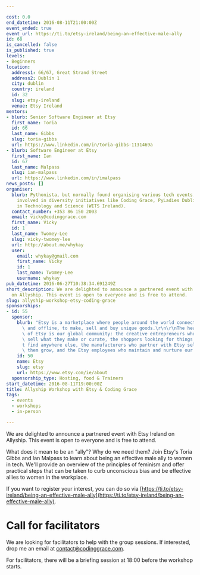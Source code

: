 ```yaml
---

cost: 0.0
end_datetime: 2016-08-11T21:00:00Z
event_ended: true
event_url: https://ti.to/etsy-ireland/being-an-effective-male-ally
id: 68
is_cancelled: false
is_published: true
levels:
- Beginners
location:
  address1: 66/67, Great Strand Street
  address2: Dublin 1
  city: dublin
  country: ireland
  id: 32
  slug: etsy-ireland
  venue: Etsy Ireland
mentors:
- blurb: Senior Software Engineer at Etsy
  first_name: Toria
  id: 66
  last_name: Gibbs
  slug: toria-gibbs
  url: https://www.linkedin.com/in/toria-gibbs-1131469a
- blurb: Software Engineer at Etsy
  first_name: Ian
  id: 67
  last_name: Malpass
  slug: ian-malpass
  url: https://www.linkedin.com/in/imalpass
news_posts: []
organiser:
  blurb: Pythonista, but normally found organising various tech events, and now heavily
    involved in diversity initiatives like Coding Grace, PyLadies Dublin, and Women
    in Technology and Science (WITS Ireland).
  contact_number: +353 86 150 2003
  email: vicky@codinggrace.com
  first_name: Vicky
  id: 1
  last_name: Twomey-Lee
  slug: vicky-twomey-lee
  url: http://about.me/whykay
  user:
    email: whykay@gmail.com
    first_name: Vicky
    id: 1
    last_name: Twomey-Lee
    username: whykay
pub_datetime: 2016-06-27T10:38:34.691249Z
short_description: We are delighted to announce a partnered event with Etsy Ireland
  on Allyship. This event is open to everyone and is free to attend.
slug: allyship-workshop-etsy-coding-grace
sponsorships:
- id: 55
  sponsor:
    blurb: "Etsy is a marketplace where people around the world connect, both online\
      \ and offline, to make, sell and buy unique goods.\r\n\r\nThe heart and soul\
      \ of Etsy is our global community: the creative entrepreneurs who use Etsy to\
      \ sell what they make or curate, the shoppers looking for things they can\u2019\
      t find anywhere else, the manufacturers who partner with Etsy sellers to help\
      \ them grow, and the Etsy employees who maintain and nurture our marketplace."
    id: 50
    name: Etsy
    slug: etsy
    url: https://www.etsy.com/ie/about
  sponsorship_type: Hosting, food & Trainers
start_datetime: 2016-08-11T19:00:00Z
title: Allyship Workshop with Etsy & Coding Grace
tags:
  - events
  - workshops
  - in-person

---
```


We are delighted to announce a partnered event with Etsy Ireland on Allyship. This event is open to everyone and is free to attend.

What does it mean to be an "ally"? Why do we need them? Join Etsy's Toria Gibbs and Ian Malpass to learn about being an effective male ally to women in tech. We'll provide an overview of the principles of feminism and offer practical steps that can be taken to curb unconscious bias and be effective allies to women in the workplace.

If you want to register your interest, you can do so via [https://ti.to/etsy-ireland/being-an-effective-male-ally](https://ti.to/etsy-ireland/being-an-effective-male-ally).

# Call for facilitators
We are looking for facilitators to help with the group sessions. If interested, drop me an email at <a href="mailto:contact@codinggrace.com">contact@codinggrace.com</a>.

For facilitators, there will be a briefing session at 18:00 before the workshop starts.